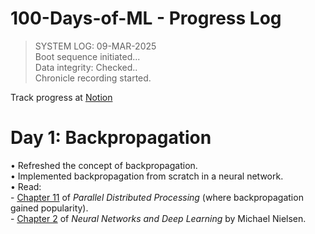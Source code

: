 # 100-Days-of-ML - Progress Log
> SYSTEM LOG: 09-MAR-2025  
> Boot sequence initiated...  
> Data integrity: Checked..    
> Chronicle recording started.

Track progress at [Notion](https://light-magnolia-fa3.notion.site/100DaysofML-1b0500643b73802a81bdfe1e9c40dd8b?pvs=74)

# Day 1: Backpropagation
• Refreshed the concept of backpropagation.  
• Implemented backpropagation from scratch in a neural network.  
• Read:  
    - <a href="https://stanford.edu/~jlmcc/papers/PDP/Volume%201/Chap8_PDP86.pdf" target="_blank">Chapter 11</a> of *Parallel Distributed Processing* (where backpropagation gained popularity).  
    - <a href="http://neuralnetworksanddeeplearning.com/chap2.html" taget="_blank">Chapter 2</a> of *Neural Networks and Deep Learning* by Michael Nielsen.  

